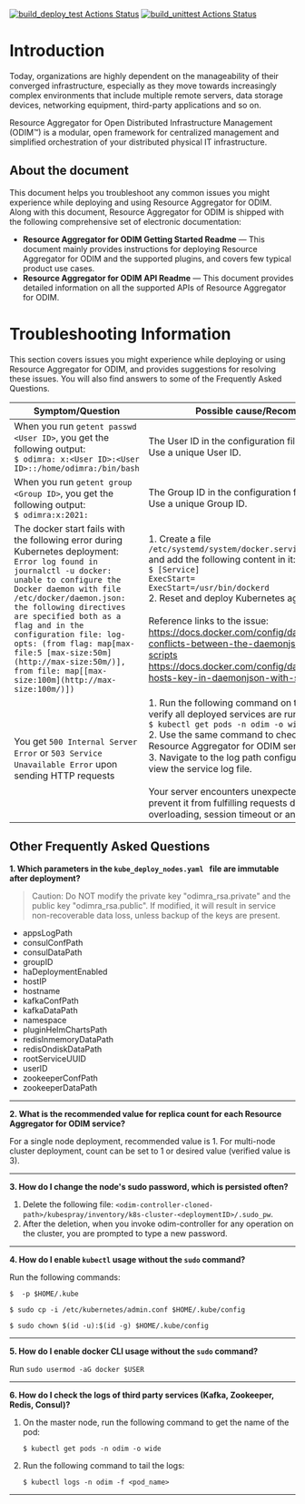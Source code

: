 [![build_deploy_test Actions Status](https://github.com/ODIM-Project/ODIM/workflows/build_deploy_test/badge.svg)](https://github.com/ODIM-Project/ODIM/actions)
[![build_unittest Actions Status](https://github.com/ODIM-Project/ODIM/workflows/build_unittest/badge.svg)](https://github.com/ODIM-Project/ODIM/actions)



# Introduction

Today, organizations are highly dependent on the manageability of their converged infrastructure, especially as they move towards increasingly complex environments that include multiple remote servers, data storage devices, networking equipment, third-party applications and so on. 

Resource Aggregator for Open Distributed Infrastructure Management \(ODIM™\) is a modular, open framework for centralized management and simplified orchestration of your distributed physical IT infrastructure.

## About the document

This document helps you troubleshoot any common issues you might experience while deploying and using Resource Aggregator for ODIM. Along with this document, Resource Aggregator for ODIM is shipped with the following comprehensive set of electronic documentation:

- **Resource Aggregator for ODIM Getting Started Readme** — This document mainly provides instructions for deploying Resource Aggregator for ODIM and the supported plugins, and covers few typical product use cases.
- **Resource Aggregator for ODIM API Readme** — This document provides detailed information on all the supported APIs of Resource Aggregator for ODIM.

# Troubleshooting Information

This section covers issues you might experience while deploying or using Resource Aggregator for ODIM, and provides suggestions for resolving these issues. You will also find answers to some of the Frequently Asked Questions.

| Symptom/Question                                             | Possible cause/Recommendation                                |
| ------------------------------------------------------------ | ------------------------------------------------------------ |
| When you run `getent passwd <User ID>`, you get the following output:<br />`$ odimra: x:<User ID>:<User ID>::/home/odimra:/bin/bash` | The User ID in the configuration file already exists. <br />Use a unique User ID. |
| When you run `getent group <Group ID>`, you get the following output:<br />`$ odimra:x:2021:` | The Group ID in the configuration file already exists. <br />Use a unique Group ID. |
| The docker start fails with the following error during Kubernetes deployment:<br />`Error log found in journalctl -u docker:`<br />`unable to configure the Docker daemon with file /etc/docker/daemon.json: the following directives are specified both as a flag and in the configuration file: log-opts: (from flag: map[max-file:5 [max-size:50m](http://max-size:50m/)], from file: map[[max-size:100m](http://max-size:100m/)])` | 1. Create a file `/etc/systemd/system/docker.service.d/docker.conf ` and add the following content in it:<br />`$ [Service]`<br />`ExecStart=`<br />`ExecStart=/usr/bin/dockerd`<br />2. Reset and deploy Kubernetes again.<br /><br />Reference links to the issue:<br/>https://docs.docker.com/config/daemon/#troubleshoot-conflicts-between-the-daemonjson-and-startup-scripts<br/>https://docs.docker.com/config/daemon/#use-the-hosts-key-in-daemonjson-with-systemd |
| You get `500 Internal Server Error` or `503 Service Unavailable Error` upon sending HTTP requests | 1. Run the following command on the master node to verify all deployed services are running successfully:<br />`$ kubectl get pods -n odim -o wide`<br />2. Use the same command to check on which node the Resource Aggregator for ODIM service is deployed.<br />3. Navigate to the log path configured on that node to view the service log file.<br /><br />Your server encounters unexpected conditions that can prevent it from fulfilling requests due to temporary overloading, session timeout or any unforeseen reasons.<br /> |

## Other Frequently Asked Questions

**1. Which parameters in the `kube_deploy_nodes.yaml ` file are immutable after deployment?**

<blockquote> Caution: Do NOT modify the private key "odimra_rsa.private" and the public key "odimra_rsa.public". If modified, it will result in service non-recoverable data loss, unless backup of the keys are present. </blockquote>

- appsLogPath
- consulConfPath
- consulDataPath
- groupID
- haDeploymentEnabled
- hostIP
- hostname
- kafkaConfPath
- kafkaDataPath
- namespace
- pluginHelmChartsPath
- redisInmemoryDataPath
- redisOndiskDataPath
- rootServiceUUID
- userID
- zookeeperConfPath
- zookeeperDataPath

------

**2. What is the recommended value for replica count for each Resource Aggregator for ODIM service?**

For a single node deployment, recommended value is 1. 
For multi-node cluster deployment, count can be set to 1 or desired value (verified value is 3).

------

**3. How do I change the node's sudo password, which is persisted often?**

1. Delete the following file:
   `<odim-controller-cloned-path>/kubespray/inventory/k8s-cluster-<deploymentID>/.sudo_pw`. 
2. After the deletion, when you invoke odim-controller for any operation on the cluster, you are prompted to type a new password.

------

**4. How do I enable `kubectl` usage without the `sudo` command?**

Run the following commands:

```
$  -p $HOME/.kube
```

```
$ sudo cp -i /etc/kubernetes/admin.conf $HOME/.kube/config
```

```
$ sudo chown $(id -u):$(id -g) $HOME/.kube/config
```

------

**5. How do I enable docker CLI usage without the `sudo` command?**

Run `sudo usermod -aG docker $USER`

------

**6. How do I check the logs of third party services (Kafka, Zookeeper, Redis, Consul)?**

1. On the master node, run the following command to get the name of the pod:

   ```
   $ kubectl get pods -n odim -o wide
   ```

2. Run the following command to tail the logs:
   
   ```
   $ kubectl logs -n odim -f <pod_name>
   ```
   

------

